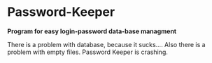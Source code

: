 # Password-Keeper

<b>Program for easy login-password data-base managment</b>

There is a problem with database, because it sucks....
Also there is a problem with empty files. Password Keeper is crashing.
